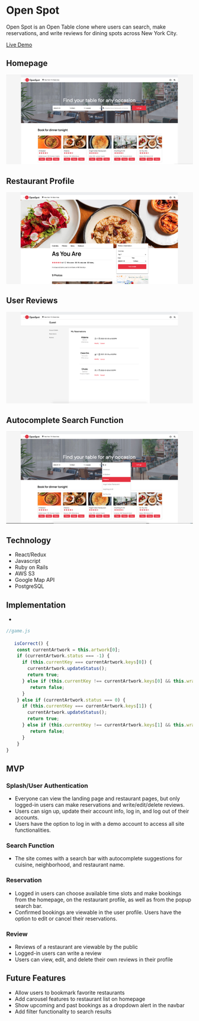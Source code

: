 # Open Spot

Open Spot is an Open Table clone where users can search, make reservations, and write reviews for dining spots across New York City.

[Live Demo](http://openspot-aa.herokuapp.com/)

## Homepage
![Homepage](./app/assets/images/screenshot1.png)

## Restaurant Profile
![Restaurant Profile](./app/assets/images/restaurant.png)

## User Reviews 
![User Reviews](./app/assets/images/reviews.png)

## Autocomplete Search Function 
![Search Bar](./app/assets/images/search.png)



## Technology
- React/Redux
- Javascript
- Ruby on Rails
- AWS S3
- Google Map API
- PostgreSQL

## Implementation
- 
```js
//game.js

   isCorrect() { 
    const currentArtwork = this.artwork[0];
    if (currentArtwork.status === -1) {
      if (this.currentKey === currentArtwork.keys[0]) {
        currentArtwork.updateStatus();
        return true;
      } else if (this.currentKey !== currentArtwork.keys[0] && this.wrapper.includes(this.currentKey)) {
         return false;
      }
    } else if (currentArtwork.status === 0) {
      if (this.currentKey === currentArtwork.keys[1]) {
        currentArtwork.updateStatus();
        return true;
      } else if (this.currentKey !== currentArtwork.keys[1] && this.wrapper.includes(this.currentKey)) {
         return false;
      }
    }
}
```

## MVP

### Splash/User Authentication
- Everyone can view the landing page and restaurant pages, but only logged-in users can make reservations and write/edit/delete reviews.
- Users can sign up, update their account info, log in, and log out of their accounts.
- Users have the option to log in with a demo account to access all site functionalities.

### Search Function
- The site comes with a search bar with autocomplete suggestions for cuisine, neighborhood, and restaurant name.

### Reservation
- Logged in users can choose available time slots and make bookings from the homepage, on the restaurant profile, as well as from the popup search bar.
- Confirmed bookings are viewable in the user profile. Users have the option to edit or cancel their reservations.

### Review
- Reviews of a restaurant are viewable by the public
- Logged-in users can write a review
- Users can view, edit, and delete their own reviews in their profile


## Future Features
- Allow users to bookmark favorite restaurants 
- Add carousel features to restaurant list on homepage
- Show upcoming and past bookings as a dropdown alert in the navbar
- Add filter functionality to search results